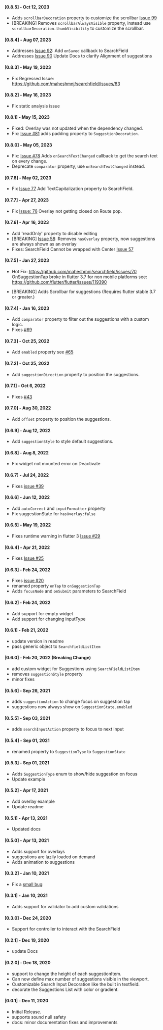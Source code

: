 #### [0.8.5] - Oct 12, 2023

- Adds `scrollbarDecoration` property to customize the scrollbar [Issue 99](https://github.com/maheshmnj/searchfield/issues/99)
- [BREAKING] Removes `scrollbarAlwaysVisible` property, instead use `scrollbarDecoration.thumbVisibility` to customize the scrollbar.

#### [0.8.4] - Aug 07, 2023

- Addresses [Issue 92](https://github.com/maheshmnj/searchfield/issues/92): Add `onSaved` callback to SearchField
- Addresses [Issue 90](https://github.com/maheshmnj/searchfield/issues/90) Update Docs to clarify Alignment of suggestions

#### [0.8.3] - May 19, 2023

- Fix Regressed Issue: https://github.com/maheshmnj/searchfield/issues/83

#### [0.8.2] - May 16, 2023

- Fix static analysis issue

#### [0.8.1] - May 15, 2023

- Fixed: Overlay was not updated when the dependency changed.
- Fix: [Issue #81](https://github.com/maheshmnj/searchfield/issues/81) adds padding property to `SuggestionDecoration`.

#### [0.8.0] - May 05, 2023

- Fix: [Issue #78](https://github.com/maheshmnj/searchfield/issues/78) Adds `onSearchTextChanged` callback to get the search text on every change.
- Deprecate `comparator` property, use `onSearchTextChanged` instead.

#### [0.7.8] - May 02, 2023

- Fix [Issue 77](https://github.com/maheshmnj/searchfield/issues/77) Add TextCapitalization property to SearchField.

#### [0.7.7] - Apr 27, 2023

- Fix [Issue: 76](https://github.com/maheshmnj/searchfield/issues/76) Overlay not getting closed on Route pop.

#### [0.7.6] - Apr 16, 2023

- Add 'readOnly' property to disable editing
- [BREAKING] [Issue 58](https://github.com/maheshmnj/searchfield/issues/58): Removes `hasOverlay` property, now suggestions are always shown as an overlay
- Fixes: SearchField Cannot be wrapped with Center [Issue 57](https://github.com/maheshmnj/searchfield/issues/57)

#### [0.7.5] - Jan 27, 2023

- Hot Fix: https://github.com/maheshmnj/searchfield/issues/70 OnSuggestionTap broke in flutter 3.7 for non mobile platforms see: https://github.com/flutter/flutter/issues/119390

- [BREAKING] Adds Scrollbar for suggestions (Requires flutter stable 3.7 or greater.)

#### [0.7.4] - Jan 16, 2023

- Add `comparator` property to filter out the suggestions with a custom logic.
- Fixes [#69](https://github.com/maheshmnj/searchfield/issues/69)

#### [0.7.3] - Oct 25, 2022

- Add `enabled` property see [#65](https://github.com/maheshmnj/searchfield/pull/65)

#### [0.7.2] - Oct 25, 2022

- Add `suggestionDirection` property to position the suggestions.

#### [0.7.1] - Oct 6, 2022

- Fixes [#43](https://github.com/maheshmnj/searchfield/issues/43)

#### [0.7.0] - Aug 30, 2022

- Add `offset` property to position the suggestions.

#### [0.6.9] - Aug 12, 2022

- Add `suggestionStyle` to style default suggestions.

#### [0.6.8] - Aug 8, 2022

- Fix widget not mounted error on Deactivate

#### [0.6.7] - Jul 24, 2022

- Fixes [issue #39](https://github.com/maheshmnj/searchfield/issues/39)

#### [0.6.6] - Jun 12, 2022

- Add `autoCorrect` and `inputFormatter` property
- Fix suggestionState for `hasOverlay:false`

#### [0.6.5] - May 19, 2022

- Fixes runtime warning in flutter 3 [Issue #29](https://github.com/maheshmnj/searchfield/issues/29)

#### [0.6.4] - Apr 21, 2022

- Fixes [Issue #25](https://github.com/maheshmnj/searchfield/issues/25)

#### [0.6.3] - Feb 24, 2022

- Fixes [issue #20](https://github.com/maheshmnj/searchfield/issues/20)
- renamed property `onTap` to `onSuggestionTap`
- Adds `focusNode` and `onSubmit` parameters to SearchField

#### [0.6.2] - Feb 24, 2022

- Add support for empty widget
- Add support for changing inputType

#### [0.6.1] - Feb 21, 2022

- update version in readme
- pass generic object to `SearchfieldListItem`

#### [0.6.0] - Feb 20, 2022 (Breaking Change)

- add custom widget for Suggestions using `SearchFieldListItem`
- removes `suggestionStyle` property
- minor fixes

#### [0.5.6] - Sep 26, 2021

- adds `suggestionAction` to change focus on suggestion tap
- suggestions now always show on `SuggestionState.enabled`

#### [0.5.5] - Sep 03, 2021

- adds `searchInputAction` property to focus to next input

#### [0.5.4] - Sep 01, 2021

- renamed property to `SuggestionType` to `SuggestionState`

#### [0.5.3] - Sep 01, 2021

- Adds `SuggestionType` enum to show/hide suggestion on focus
- Update example

#### [0.5.2] - Apr 17, 2021

- Add overlay example
- Update readme

#### [0.5.1] - Apr 13, 2021

- Updated docs

#### [0.5.0] - Apr 13, 2021

- Adds support for overlays
- suggestions are lazily loaded on demand
- Adds animation to suggestions

#### [0.3.2] - Jan 10, 2021

- Fix a [small bug](https://github.com/maheshmnj/searchfield/pull/4)

#### [0.3.1] - Jan 10, 2021

- Adds support for validator to add custom validations

#### [0.3.0] - Dec 24, 2020

- Support for controller to interact with the SearchField

#### [0.2.1] - Dec 19, 2020

- update Docs

#### [0.2.0] - Dec 18, 2020

- support to change the height of each suggestionItem.
- Can now define max number of suggestions visible in the viewport.
- Customizable Search Input Decoration like the built in textfield.
- decorate the Suggestions List with color or gradient.

#### [0.0.1] - Dec 11, 2020

- Initial Release.
- supports sound null safety
- docs: minor documentation fixes and improvements
